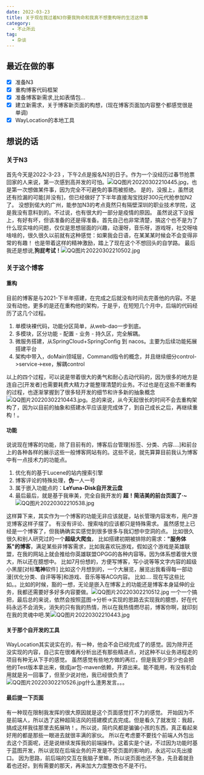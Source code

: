 ```yaml
---
date: 2022-03-23
title: 关于现在我过着N3你要我狗命和我真不想重构呀的生活这件事
category:
  - 不止所云
tag:
  - 杂谈
---
```

## 最近在做的事
- [x] 准备N3
- [x] 重构博客代码框架
- [x] 准备博客新需求,比如表情包...
- [x] 建立新需求，关于博客新页面的构想，(现在博客页面加内容整个都感觉很是单调)
- [x] WayLocation的本地工具

## 想说的话
### 关于N3
首先今天是2022-3-23 ，下午2点是报名N3的日子。作为一个没经历过春节抢票回家的人来说，第一次感到高并发的可怕。![QQ图片20220302210445.jpg](https://leyuna-blog-img.oss-cn-hangzhou.aliyuncs.com/image/2022-03-23/QQ图片20220302210445.jpg)，也是第一次想做某件事，因为完全不可避免的事而被拒绝。
是的，没报上，虽然说还有捡漏的可能[并没有]，但已经做好了下半年直接淘宝找好300元代抢参加N2了。
没想到偌大的广州，能参加N3的考点竟然只有隔壁深圳的职业技术学院，这是我没有意料到的。不过说，也有很大的一部分是疫情的原因。
虽然说这下没报上，有好有坏，但该准备的还是得准备。首先自己也非常清楚，搞这个也不是为了什么现实啥的问题，仅仅是思想层面的兴趣，动漫呀，音乐呀，游戏呀，社交呀啥啥啥的，很久很久以前就有这种感觉：如果我会日语，在某某某时候会不会变得非常的有趣！
也是带着这样的精神激励，踏上了现在这个不想回头的自学路。
最后我还是想说,**狗屁考试！**![QQ图片20220302210502.jpg](https://leyuna-blog-img.oss-cn-hangzhou.aliyuncs.com/image/2022-03-23/QQ图片20220302210502.jpg)

### 关于这个博客
#### 重构
目前的博客是与2021-下半年搭建，在完成之后就没有时间去完善他的内容。不是没有动他，更多的是还在重构他的架构，于是乎，在短短几个月中，后端的代码经历了这几个过程。
1. 单模块裸代码，功能分区简单，从web-dao一步到底。
2. 多模块，区分功能 - 配置 - 业务 - 持久区，完全解耦。
3. 微服务搭建，从SpringCloud+SpringConfig  到 nacos。主要为后续功能拓展搭建平台
4. 架构中带入，doMain领域层，Command指令的概念，并且继续细分control->service->exe，解耦control

以上的四个过程，可以说是带着很大的勇气和耐心去动代码的，因为很多的地方是连自己[开发者]也需要耗费大精力才能整理清楚的业务。不过也是在这些不断重构的过程，也逐渐掌握到了很多轻开发的细节和许多新的抽象概念![QQ图片20220302210443.jpg](https://leyuna-blog-img.oss-cn-hangzhou.aliyuncs.com/image/2022-03-23/QQ图片20220302210443.jpg)。总的来说，从今天起很长的时间不会去重构架构了，因为以目前的抽象和搭建水平应该是完成体了，到自己成长之后，再继续重构！。

#### 功能
说说现在博客的功能，除了目前有的，博客后台管理[标签、分类、内容....]和前台上的各种各样的展示这些一般博客网站有的。这些不说，就先算算目前我认为博客中有一点技术力的功能点。
1. 优化有的基于Lucene的站内搜索引擎
2. 博客评论的特殊处理，**伪**一人一号
3. 属于嵌入功能点的：**LeYuna-Disk自开发云盘**
4. 最后最后，就是基于我审美，完全自我开发的 **超！简洁美的前台页面了·~**![QQ图片20220302210538.jpg](https://leyuna-blog-img.oss-cn-hangzhou.aliyuncs.com/image/2022-03-23/QQ图片20220302210538.jpg)

这样算下来，其实作为一个博客的功能无非应该就是，站长管理内容发布，用户游览博客这样子摆了。
有没有评论、搜索啥的应该都只是特殊需求。
虽然感觉上已经是一个博客了，但我确确实实感觉到很多很多与我幻想中空洞的点。
比如很久很久和别人研究过的一个**超级大爬虫**，
比如搭建初期被排除的需求：**"服务体系"的博客**，满足某些非博客需求，比如我喜欢玩游戏，假如这个游戏是英雄联盟，在我的网站上就会推给你英雄联盟OPGG的各种内容等。因为体系想着很大很大，所以还在臆想中。
比如7月份想的，方便写博客，写小说等等文字内容的超级小黑屋[对标**笔神**软件]
比如这个月想到的，一个大展览，展览出我看得每一部动漫[优化分类、自评等等]和游戏、音乐等等ACG内容。
比如....
现在写这些比如。。比如的时候，豁的一想，无论是嵌入在博客上的功能还是博客本身延伸的业务，我都还需要好多好多内容要做。![QQ图片20220302210512.jpg](https://leyuna-blog-img.oss-cn-hangzhou.aliyuncs.com/image/2022-03-23/QQ图片20220302210512.jpg)
一个一个搞把，最后总的来说，依然会按照蓝图->分析->实现的思路去实现我的臆想，好在代码永远不会消失，消失的只有我的热情，所以在我热情燃尽前，博客你啊，就印刻在我的灵魂中吧.笑![QQ图片20220302210443.jpg](https://leyuna-blog-img.oss-cn-hangzhou.aliyuncs.com/image/2022-03-23/QQ图片20220302210443.jpg)

#### 关于那个自开发的工具
WayLocation其实说实在的，有一种，他会不会已经完成了的感觉。因为除开还没实现的内容，自己实在很难再分析出还有那些精进点，对这种不以业务进程走的项目有种无从下手的感觉。
虽然感觉有些地方做的再烂，但是我至少至少也会把他的Test版本拿出来，做成jar包-maven依赖，开源出来。能不能用，有没有机会用就是另一回事了，但至少说对他，我已经很负责了![QQ图片20220302210526.jpg](https://leyuna-blog-img.oss-cn-hangzhou.aliyuncs.com/image/2022-03-23/QQ图片20220302210526.jpg)什么渣男发言。。。

#### 最后提一下页面
有一种现在限制我发挥的很大原因就是这个页面感觉打不力的感觉。
开始因为不是前端人，所以选了这种超简洁风的搭建模式去完成。但是看久了就发现：我超，搞成这样我往那里去拓展呐！。所以说，简约风都是骗骗小孩的东西，真正看起来好用的都是那些一眼进去就很丰满的家伙。
所以在考虑要不要找个前端人外包出去这个页面呢，还是说继续发挥我的前端操作。这着实是个谜，不过因为功能时基于蓝图开发，所以说现在后端业务的开发是不受页面的影响的，永远可以先出接口。
因为思路，前后端的交互在我脑子里嘛，所以说页面也还不急，先丑着就丑着也还好。到有需要的那天，再来加大力度整改也不是不行。
